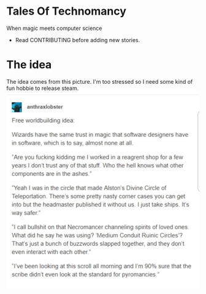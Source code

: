 # Tales Of Technomancy
When magic meets computer science

- Read CONTRIBUTING before adding new stories. 

# The idea
The idea comes from this picture. I'm too stressed so I need some kind of fun hobbie to release steam. 
![picture](https://raw.githubusercontent.com/LenaTevar/TalesOfTechnomancy/master/ToT/resources/technomancy.jpg)
